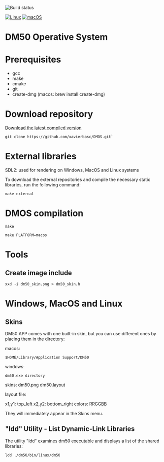 ![Build status](https://github.com/xavierbasc/dmos/actions/workflows/build.yml/badge.svg)

[![Linux](https://img.shields.io/badge/Linux-available-brightgreen?logo=linux)](https://github.com/xavierbasc/dmos/releases)
[![macOS](https://img.shields.io/badge/macOS-available-silver?logo=apple)](https://github.com/xavierbasc/dmos/releases)

# DM50 Operative System

# Prerequisites

- gcc
- make
- cmake
- git
- create-dmg (macos: brew install create-dmg)

# Download repository

[Download the latest compiled version](https://github.com/xavierbasc/dmos/releases)

```shell
git clone https://github.com/xavierbasc/DMOS.git`
```

# External libraries

SDL2: used for rendering on Windows, MacOS and Linux systems

To download the external repositories and compile the necessary static libraries, run the following command:

```shell
make external
```

# DMOS compilation

```shell
make
```

```shell
make PLATFORM=macos
```



# Tools

## Create image include

```shell
xxd -i dm50_skin.png > dm50_skin.h
```

# Windows, MacOS and Linux

## Skins

DM50 APP comes with one built-in skin, but you can use different ones by placing them in the directory:

macos:
```shell
$HOME/Library/Application Support/DM50
```

windows:
```shell
dm50.exe directory
```

skins:
  dm50.png
  dm50.layout

layout file:

  x1,y1: top_left x2,y2: bottom_right colors: RRGGBB

They will immediately appear in the Skins menu.

## "ldd" Utility - List Dynamic-Link Libraries

The utility "ldd" examines dm50 executable and displays a list of the shared libraries:

```shell
ldd ./dm50/bin/linux/dm50
```


